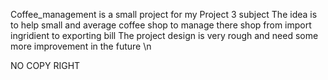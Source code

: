 Coffee_management is a small project for my Project 3 subject
The idea is to help small and average coffee shop to manage there shop from import ingridient to exporting bill
The project design is very rough and need some more improvement in the future \n

NO COPY RIGHT
